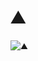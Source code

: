# ⛰️

![⛰️](https://github.com/backslash-zero/processing-doodles/blob/master/%E2%9B%B0%EF%B8%8F/%E2%9B%B0%EF%B8%8F_600x600.gif?raw=true)

